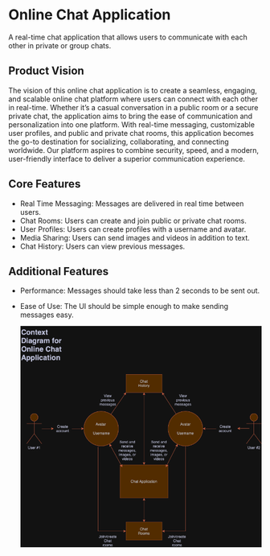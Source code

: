 # Online Chat Application

A real-time chat application that allows users to communicate with each other in private or group chats.

## Product Vision

The vision of this online chat application is to create a seamless, engaging, and scalable online chat platform where users can connect with each other in real-time. Whether it’s a casual conversation in a public room or a secure private chat, the application aims to bring the ease of communication and personalization into one platform. With real-time messaging, customizable user profiles, and public and private chat rooms, this application becomes the go-to destination for socializing, collaborating, and connecting worldwide. Our platform aspires to combine security, speed, and a modern, user-friendly interface to deliver a superior communication experience.

## Core Features

- Real Time Messaging: Messages are delivered in real time between users.
- Chat Rooms: Users can create and join public or private chat rooms.
- User Profiles: Users can create profiles with a username and avatar.
- Media Sharing: Users can send images and videos in addition to text.
- Chat History: Users can view previous messages.

## Additional Features

- Performance: Messages should take less than 2 seconds to be sent out.
- Ease of Use: The UI should be simple enough to make sending messages easy.

  ![Alt text](ContextDiagram_Groupproject.drawio.png "a title")
